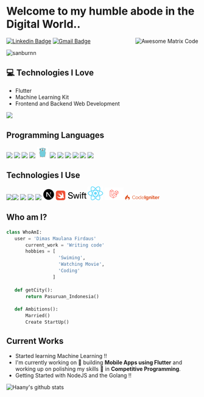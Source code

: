 <!-- ## Hey, [Haany here!](https://www.youtube.com/channel/UCietjxpksncMdOUkycv5nqA)  <img src="https://media.giphy.com/media/hvRJCLFzcasrR4ia7z/giphy.gif" width="28px" height="28px"> -->

<h1>Welcome to my humble abode in the Digital World..</h1> 

<img src = 'https://github.com/MarikIshtar007/MarikIshtar007/blob/master/images/matrix.gif' alt = 'Awesome Matrix Code' align='right'/>

[![Linkedin Badge](https://img.shields.io/badge/-dimasmaulana-blue?style=flat-square&logo=Linkedin&logoColor=white&link=https://www.linkedin.com/in/dimas-maulana-firdaus-a76470171)](https://www.linkedin.com/in/dimas-maulana-firdaus-a76470171) [![Gmail Badge](https://img.shields.io/badge/-dimas00758@gmail.com-c14438?style=flat-square&logo=Gmail&logoColor=white&link=mailto:dimas00758@gmail.com)](mailto:dimas00758@gmail.com) 
<p align="left"> <img src="https://komarev.com/ghpvc/?username=sanburnn" alt="sanburnn" /> </p>



## :computer: Technologies I Love
* Flutter
* Machine Learning Kit
* Frontend and Backend Web Development

<img src = "https://github-readme-stats.vercel.app/api/top-langs/?username=sanburnn&layout=compact">

## Programming Languages
<img src = 'https://github.com/MarikIshtar007/MarikIshtar007/blob/master/images/c-original.svg' width='30'/> <img src = 'https://github.com/MarikIshtar007/MarikIshtar007/blob/master/images/cpp.svg' width='30'/> <img src = 'https://github.com/MarikIshtar007/MarikIshtar007/blob/master/images/html.svg' width='30'/> <img src='https://github.com/MarikIshtar007/MarikIshtar007/blob/master/images/java.svg' width='30'/> <img src = 'https://github.com/sanburnn/DimasMF/blob/master/images/go.png' width='30'/> <img src = 'https://github.com/MarikIshtar007/MarikIshtar007/blob/master/images/css.svg' width='30'/> <img src = 'https://github.com/MarikIshtar007/MarikIshtar007/blob/master/images/js.svg' width='30'/> <img src = 'https://github.com/MarikIshtar007/MarikIshtar007/blob/master/images/bootstrap.svg' width='33'/> <img src = 'https://github.com/MarikIshtar007/MarikIshtar007/blob/master/images/dart.svg' width='33'/> <img src = 'https://github.com/MarikIshtar007/MarikIshtar007/blob/master/images/php.svg' width='40'/>
 <img src = 'https://github.com/MarikIshtar007/MarikIshtar007/blob/master/images/sql.svg' width='30'/> 
 
 ## Technologies I Use
 <img src = './images/android.svg' height='40'/><img src = './images/flutter-logo.svg' width='30'/> <img src = './images/git.svg' width='30'/> <img src = './images/nodejs.svg' width='33'/>
 <img src = './images/gogin.png' width='30'/> <img src = './images/next.png' width='30'/> <img src = './images/swift.png' width='80'/> <img src = './images/react.png' width='40'/>
 <img src = './images/laravel.png' width='50'/> <img src = './images/ci.png' width='90'/>
 
 ## Who am I?
 ```python
 class WhoAmI:
 	user = 'Dimas Maulana Firdaus'
		current_work = 'Writing code'
		hobbies = [
					'Swiming',
					'Watching Movie',
					'Coding'
				  ]
	
	def getCity():
		return Pasuruan_Indonesia()
	
	def Ambitions():
		Married()
		Create StartUp()
 ```
 
## Current Works
 * Started learning Machine Learning !!
 * I'm currently working on 🔭 building **Mobile Apps using Flutter** and working up on polishing my skills 🌱 in **Competitive Programming**.
 * Getting Started with NodeJS and the Golang !!
 
![Haany's github stats](https://github-readme-stats.vercel.app/api?username=sanburnn&show_icons=true&hide=[%22issues%22])